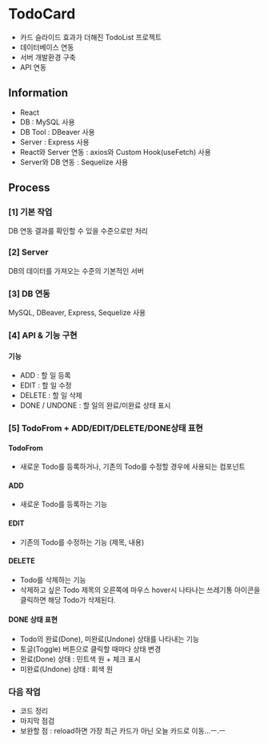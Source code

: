 # TodoCard
* 카드 슬라이드 효과가 더해진 TodoList 프로젝트
* 데이터베이스 연동
* 서버 개발환경 구축
* API 연동


## Information
* React
* DB : MySQL 사용
* DB Tool : DBeaver 사용 
* Server : Express 사용 
* React와 Server 연동 : axios와 Custom Hook(useFetch) 사용 
* Server와 DB 연동 : Sequelize 사용


## Process

### [1] 기본 작업
DB 연동 결과를 확인할 수 있을 수준으로만 처리

### [2] Server
DB의 데이터를 가져오는 수준의 기본적인 서버

### [3] DB 연동
MySQL, DBeaver, Express, Sequelize 사용

### [4] API & 기능 구현
#### 기능
* ADD : 할 일 등록
* EDIT : 할 일 수정
* DELETE : 할 일 삭제
* DONE / UNDONE : 할 일의 완료/미완료 상태 표시

### [5] TodoFrom + ADD/EDIT/DELETE/DONE상태 표현
#### TodoFrom
* 새로운 Todo를 등록하거나, 기존의 Todo를 수정할 경우에 사용되는 컴포넌트
#### ADD
* 새로운 Todo를 등록하는 기능
#### EDIT
* 기존의 Todo를 수정하는 기능 (제목, 내용)
#### DELETE
* Todo를 삭제하는 기능
* 삭제하고 싶은 Todo 제목의 오른쪽에 마우스 hover시 나타나는 쓰레기통 아이콘을 클릭하면 해당 Todo가 삭제된다.
#### DONE 상태 표현
* Todo의 완료(Done), 미완료(Undone) 상태를 나타내는 기능
* 토글(Toggle) 버튼으로 클릭할 때마다 상태 변경
* 완료(Done) 상태 : 민트색 원 + 체크 표시
* 미완료(Undone) 상태 : 회색 원

### 다음 작업 ###
- 코드 정리
- 마지막 점검
- 보완할 점 : reload하면 가장 최근 카드가 아닌 오늘 카드로 이동...ㅡ.ㅡ
